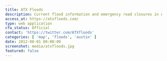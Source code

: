 ```yaml
---
title: ATX Floods
description: Current flood information and emergency road closures in Austin and partner communities in Central Texas.
access_at: https://atxfloods.com/
type: web application
cfa_status: Official
contact: 'https://twitter.com/ATXfloods'
categories: [ 'map', 'floods', 'austin' ]
date: 2012-08-01 00:00:00
screenshot: media/atxfloods.jpg
featured: false
---
```

